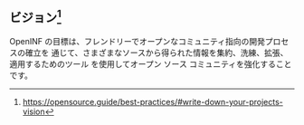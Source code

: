 ## ビジョン[^1]

OpenINF の目標は、フレンドリーでオープンなコミュニティ指向の開発プロセスの確立を
通じて、さまざまなソースから得られた情報を集約、洗練、拡張、適用するためのツール
を使用してオープン ソース コミュニティを強化することです。

<!-- BEGIN LINK DEFINITIONS -->

[^1]: <https://opensource.guide/best-practices/#write-down-your-projects-vision>

<!-- END LINK DEFINITIONS -->
